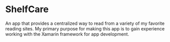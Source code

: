 # ShelfCare
An app that provides a centralized way to read from a variety of my favorite reading sites. My primary purpose for making this app is to gain experience working with the Xamarin framework for app development.
